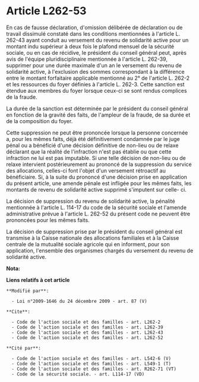 # Article L262-53

En cas de fausse déclaration, d'omission délibérée de déclaration ou de travail dissimulé constaté dans les conditions
mentionnées à l'article L. 262-43 ayant conduit au versement du revenu de solidarité active pour un montant indu supérieur à
deux fois le plafond mensuel de la sécurité sociale, ou en cas de récidive, le président du conseil général peut, après avis
de l'équipe pluridisciplinaire mentionnée à l'article L. 262-39, supprimer pour une durée maximale d'un an le versement du
revenu de solidarité active, à l'exclusion des sommes correspondant à la différence entre le montant forfaitaire applicable
mentionné au 2° de l'article L. 262-2 et les ressources du foyer définies à l'article L. 262-3. Cette sanction est étendue
aux membres du foyer lorsque ceux-ci se sont rendus complices de la fraude. 

La durée de la sanction est déterminée par le président du conseil général en fonction de la gravité des faits, de l'ampleur
de la fraude, de sa durée et de la composition du foyer. 

Cette suppression ne peut être prononcée lorsque la personne concernée a, pour les mêmes faits, déjà été définitivement
condamnée par le juge pénal ou a bénéficié d'une décision définitive de non-lieu ou de relaxe déclarant que la réalité de
l'infraction n'est pas établie ou que cette infraction ne lui est pas imputable. Si une telle décision de non-lieu ou de
relaxe intervient postérieurement au prononcé de la suppression du service des allocations, celles-ci font l'objet d'un
versement rétroactif au bénéficiaire. Si, à la suite du prononcé d'une décision prise en application du présent article, une
amende pénale est infligée pour les mêmes faits, les montants de revenu de solidarité active supprimé s'imputent sur celle-
ci. 

La décision de suppression du revenu de solidarité active, la pénalité mentionnée à l'article L. 114-17 du code de la
sécurité sociale et l'amende administrative prévue à l'article L. 262-52 du présent code ne peuvent être prononcées pour les
mêmes faits. 

La décision de suppression prise par le président du conseil général est transmise à la Caisse nationale des allocations
familiales et à la Caisse centrale de la mutualité sociale agricole qui en informent, pour son application, l'ensemble des
organismes chargés du versement du revenu de solidarité active.

**Nota:**



**Liens relatifs à cet article**

	**Modifié par**:

	  - Loi n°2009-1646 du 24 décembre 2009 - art. 87 (V)

	**Cite**:

	  - Code de l'action sociale et des familles - art. L262-2
	  - Code de l'action sociale et des familles - art. L262-39
	  - Code de l'action sociale et des familles - art. L262-43
	  - Code de l'action sociale et des familles - art. L262-52

	**Cité par**:

	  - Code de l'action sociale et des familles - art. L542-6 (V)
	  - Code de l'action sociale et des familles - art. L549-1 (T)
	  - Code de l'action sociale et des familles - art. R262-71 (VT)
	  - Code de la sécurité sociale. - art. L114-17 (VD)
